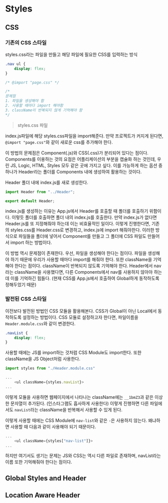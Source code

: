 # Styles

## CSS

### 기존의 CSS 스타일

styles.css라는 파일을 만들고 해당 파일에 필요한 CSS를 입력하는 방식

```css
.nav ul {
	display: flex;
}

/* @import "page.css" */

/* 
문제점
1. 파일을 생성해야 함
2. 사용할 때마다 import 해야함
3. className이 반복되지 않게 기억해야 함
*/

```

> styles.css 파일

index.js파일에 해당 styles.css파일을 import해준다.
만약 프로젝트가 커지게 된다면, `@import "page.css"`와 같이 새로운 css를 추가해야 한다.

이 방법의 문제점은 Component(.js)와 CSS(.css)가 분리되어 있다는 점이다.
Components를 이용하는 것의 요점은 어플리케이션의 부분을 캡슐화 하는 것인데, 우린 JS, Logic, HTML, Styles 모두 같은 곳에 가지고 싶다.
이를 가능하게 하는 옵션 중 하나가 Header라는 폴더를 Components 내에 생성하여 활용하는 것이다.

Header 폴더 내에 index.js를 새로 생성한다.

```js
import Header from "../Header";

export default Header;
```

index.js를 생성하는 이유는 App.js에서 Header를 호출할 때 폴더를 호출하기 위함이다. 이렇듯 폴더를 호출하면 폴더 내의 index.js를 호출한다.
만약 index.js가 없다면 Header.js를 또 지정해줘야 하는데 이는 비효율적인 일이다.
이렇게 진행한다면, 기존의 styles.css를 Header.css로 변경하고, index.js에 import 해줘야한다.
이러한 방식으로 파일들을 폴더에 넣어서 Component를 만들고 그 폴더에 CSS 파일도 만들어서 import 하는 방법이다.

이 방법 역시 문제점이 존재한다.
우선, 파일을 생성해야 한다는 점이다. 파일을 생성해야 하기 때문에 우리가 사용할 때마다 import를 해줘야 한다.
또한 className을 기억해야 한다는 점이다. className이 반복되지 않도록 기억해야 한다.
Header에서 nav라는 className을 사용했다면, 다른 Components에서 nav를 사용하지 않아야 하는데 이를 기억하긴 힘들다.
(현재 CSS를 App.js에서 호출하여 Global하게 동작하도록 정해두었기 때문)

### 발전된 CSS 스타일

이전보다 발전된 방법인 CSS 모듈을 활용해본다.
CSS가 Global이 아닌 Local에서 동작하도록 설정하는 방법이다.
CSS 모듈로 설정하고자 한다면, 파일이름을 `Header.module.css`와 같이 변경한다.

```css
.navList {
	display: flex;
}
```

사용할 때에는 JS를 import하는 것처럼 CSS Module도 import한다. 또한 className을 JS Object처럼 사용한다.

```js
import styles from "./Header.module.css"

...
	<ul className={styles.navList}>
...
```

이렇게 모듈을 사용하면 웹페이지에서 나타나는 className에는 `__1bmZ3`과 같은 이상한 문자열이 추가된다. (인스타그램도 흡사하게 사용한다)
이렇게 진행하면 다른 파일에서도 `navList`라는 className을 반복해서 사용할 수 있게 된다.

이렇게 사용할 때에는 CSS Module에 `nav-list`와 같은 `-`은 사용하지 않는다. 왜냐하면 사용할 때 다음과 같이 사용해야 되기 때문이다.

```js
...
	<ul className={styles["nav-list"]}>
...
```

하지만 여기서도 생기는 문제는 JS와 CSS는 역시 다른 파일로 존재하며, navList라는 이름 또한 기억해줘야 한다는 점이다.

## Global Styles and Header

## Location Aware Header

